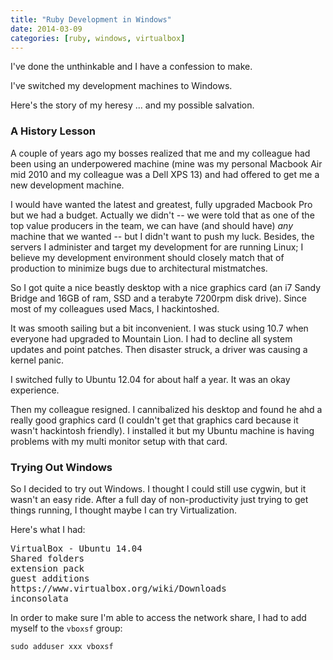 ```yaml
---
title: "Ruby Development in Windows"
date: 2014-03-09
categories: [ruby, windows, virtualbox]
---
```

I've done the unthinkable and I have a confession to make.

I've switched my development machines to Windows.

Here's the story of my heresy ... and my possible salvation.

<!--more-->

### A History Lesson

A couple of years ago my bosses realized that me and my colleague had been using an underpowered machine (mine was my personal Macbook Air mid 2010 and my colleague was a Dell XPS 13) and had offered to get me a new development machine.

I would have wanted the latest and greatest, fully upgraded Macbook Pro but we had a budget. Actually we didn't -- we were told that as one of the top value producers in the team, we can have (and should have) _any_ machine that we wanted -- but I didn't want to push my luck. Besides, the servers I administer and target my development for are running Linux; I believe my development environment should closely match that of production to minimize bugs due to architectural mistmatches.

So I got quite a nice beastly desktop with a nice graphics card (an i7 Sandy Bridge and 16GB of ram, SSD and a terabyte 7200rpm disk drive). Since most of my colleagues used Macs, I hackintoshed.

It was smooth sailing but a bit inconvenient. I was stuck using 10.7 when everyone had upgraded to Mountain Lion. I had to decline all system updates and point patches. Then disaster struck, a driver was causing a kernel panic.

I switched fully to Ubuntu 12.04 for about half a year. It was an okay experience.

Then my colleague resigned. I cannibalized his desktop and found he ahd a really good graphics card (I couldn't get that graphics card because it wasn't hackintosh friendly). I installed it but my Ubuntu machine is having problems with my multi monitor setup with that card.

### Trying Out Windows

So I decided to try out Windows. I thought I could still use cygwin, but it wasn't an easy ride. After a full day of non-productivity just trying to get things running, I thought maybe I can try Virtualization.

Here's what I had:

<pre>
VirtualBox - Ubuntu 14.04
Shared folders
extension pack
guest additions
https://www.virtualbox.org/wiki/Downloads
inconsolata
</pre>

In order to make sure I'm able to access the network share, I had to add myself to the `vboxsf` group:

    sudo adduser xxx vboxsf


